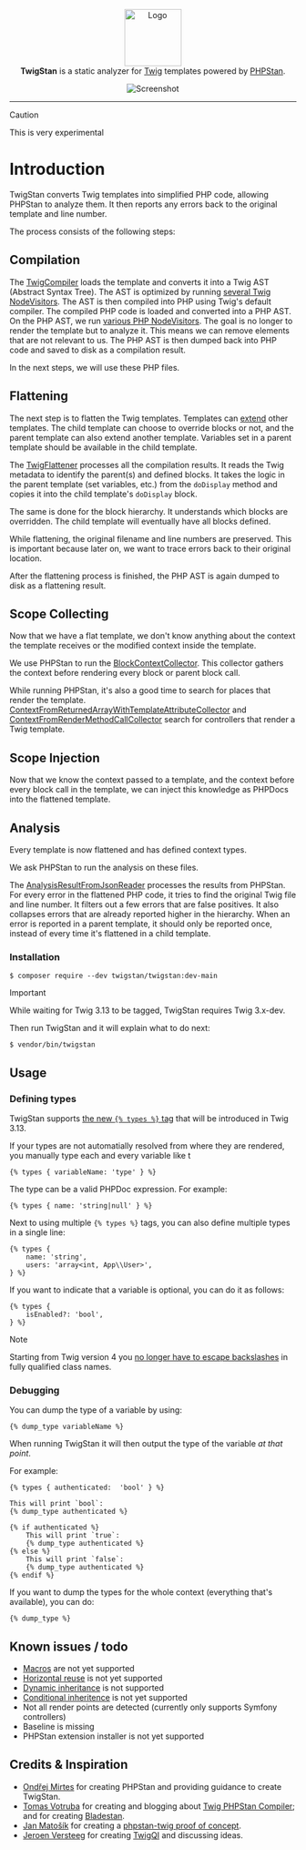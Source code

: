 <p align="center">
    <img src="https://avatars.githubusercontent.com/u/179125187?s=200&v=4" alt="Logo" width=100><br>
    <strong>TwigStan</strong> is a static analyzer for <a href="https://twig.symfony.com">Twig</a> templates powered by <a href="https://phpstan.org">PHPStan</a>.
</p>
<p align="center">
    <img src="https://raw.githubusercontent.com/twigstan/twigstan/main/screenshot.png" alt="Screenshot">
</p>

------

> [!CAUTION]
> This is very experimental

# Introduction

TwigStan converts Twig templates into simplified PHP code, allowing PHPStan to analyze them. It then reports any errors back to the original template and line number.

The process consists of the following steps:

## Compilation

The [TwigCompiler](src/Processing/Compilation/TwigCompiler.php) loads the template and converts it into a Twig AST (Abstract Syntax Tree). The AST is optimized by running [several Twig NodeVisitors](src/Processing/Compilation/TwigVisitor). The AST is then compiled into PHP using Twig's default compiler. The compiled PHP code is loaded and converted into a PHP AST. On the PHP AST, we run [various PHP NodeVisitors](src/Processing/Compilation/PhpVisitor). The goal is no longer to render the template but to analyze it. This means we can remove elements that are not relevant to us. The PHP AST is then dumped back into PHP code and saved to disk as a compilation result.

In the next steps, we will use these PHP files.

## Flattening

The next step is to flatten the Twig templates. Templates can [extend](https://twig.symfony.com/doc/3.x/tags/extends.html) other templates. The child template can choose to override blocks or not, and the parent template can also extend another template. Variables set in a parent template should be available in the child template.

The [TwigFlattener](src/Processing/Flattening/TwigFlattener.php) processes all the compilation results. It reads the Twig metadata to identify the parent(s) and defined blocks. It takes the logic in the parent template (set variables, etc.) from the `doDisplay` method and copies it into the child template's `doDisplay` block.

The same is done for the block hierarchy. It understands which blocks are overridden. The child template will eventually have all blocks defined.

While flattening, the original filename and line numbers are preserved. This is important because later on, we want to trace errors back to their original location.

After the flattening process is finished, the PHP AST is again dumped to disk as a flattening result.

## Scope Collecting

Now that we have a flat template, we don't know anything about the context the template receives or the modified context inside the template.

We use PHPStan to run the [BlockContextCollector](src/PHPStan/Collector/BlockContextCollector.php). This collector gathers the context before rendering every block or parent block call.

While running PHPStan, it's also a good time to search for places that render the template. [ContextFromReturnedArrayWithTemplateAttributeCollector](src/PHPStan/Collector/ContextFromReturnedArrayWithTemplateAttributeCollector.php) and [ContextFromRenderMethodCallCollector](src/PHPStan/Collector/ContextFromRenderMethodCallCollector.php) search for controllers that render a Twig template.

## Scope Injection

Now that we know the context passed to a template, and the context before every block call in the template, we can inject this knowledge as PHPDocs into the flattened template.

## Analysis

Every template is now flattened and has defined context types.

We ask PHPStan to run the analysis on these files.

The [AnalysisResultFromJsonReader](src/PHPStan/Analysis/AnalysisResultFromJsonReader.php) processes the results from PHPStan. For every error in the flattened PHP code, it tries to find the original Twig file and line number. It filters out a few errors that are false positives. It also collapses errors that are already reported higher in the hierarchy. When an error is reported in a parent template, it should only be reported once, instead of every time it's flattened in a child template.

### Installation

```command
$ composer require --dev twigstan/twigstan:dev-main
```

> [!IMPORTANT]
> While waiting for Twig 3.13 to be tagged, TwigStan requires Twig 3.x-dev.

Then run TwigStan and it will explain what to do next:
```command
$ vendor/bin/twigstan
```

## Usage

### Defining types

TwigStan supports [the new `{% types %}` tag](https://twig.symfony.com/doc/3.x/tags/types.html) that will be introduced in Twig 3.13.

If your types are not automatially resolved from where they are rendered, you manually type each and every
variable like t
```twig
{% types { variableName: 'type' } %}
```

The type can be a valid PHPDoc expression. For example:
```twig
{% types { name: 'string|null' } %}
```

Next to using multiple `{% types %}` tags, you can also define multiple types in a single line:
```twig
{% types {
    name: 'string',
    users: 'array<int, App\\User>',
} %}
```

If you want to indicate that a variable is optional, you can do it as follows:
```twig
{% types {
    isEnabled?: 'bool',
} %}
```

> [!NOTE]
> Starting from Twig version 4 you [no longer have to escape backslashes](https://github.com/twigphp/Twig/pull/4199) in fully qualified class names.

### Debugging

You can dump the type of a variable by using:
```twig
{% dump_type variableName %}
```

When running TwigStan it will then output the type of the variable _at that point_.

For example:
```twig
{% types { authenticated:  'bool' } %}

This will print `bool`:
{% dump_type authenticated %}

{% if authenticated %}
    This will print `true`:
    {% dump_type authenticated %}
{% else %}
    This will print `false`:
    {% dump_type authenticated %}
{% endif %}
```

If you want to dump the types for the whole context (everything that's available), you can do:
```twig
{% dump_type %}
```

## Known issues / todo

* [Macros](https://twig.symfony.com/doc/3.x/tags/macro.html) are not yet supported
* [Horizontal reuse](https://twig.symfony.com/doc/3.x/tags/use.html) is not yet supported
* [Dynamic inheritance](https://twig.symfony.com/doc/3.x/tags/extends.html#dynamic-inheritance) is not supported
* [Conditional inheritence](https://twig.symfony.com/doc/3.x/tags/extends.html#conditional-inheritance) is not yet supported
* Not all render points are detected (currently only supports Symfony controllers)
* Baseline is missing
* PHPStan extension installer is not yet supported

## Credits & Inspiration

* [Ondřej Mirtes](https://github.com/ondrejmirtes) for creating PHPStan and providing guidance to create TwigStan.
* [Tomas Votruba](https://github.com/tomasvotruba) for creating and blogging about [Twig PHPStan Compiler](https://github.com/deprecated-packages/twig-phpstan-compiler); and for creating [Bladestan](https://github.com/TomasVotruba/bladestan).
* [Jan Matošík](https://github.com/HonzaMatosik) for creating a [phpstan-twig proof of concept](https://github.com/driveto/phpstan-twig).
* [Jeroen Versteeg](https://github.com/drjayvee) for creating [TwigQI](https://github.com/alisqi/TwigStan) and discussing ideas.

